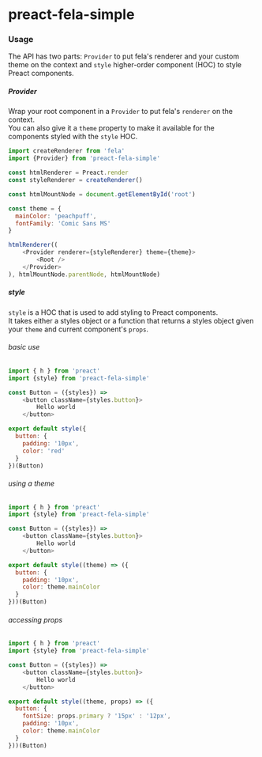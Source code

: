 # preact-fela-simple

### Usage

The API has two parts: `Provider` to put fela's renderer and your custom theme on the context 
and `style` higher-order component (HOC) to style Preact components.

##### Provider

Wrap your root component in a `Provider` to put fela's `renderer` on the context. <br/>
You can also give it a `theme` property to make it available for the components styled with the `style` HOC.

```js
import createRenderer from 'fela'
import {Provider} from 'preact-fela-simple'

const htmlRenderer = Preact.render
const styleRenderer = createRenderer()

const htmlMountNode = document.getElementById('root')

const theme = {
  mainColor: 'peachpuff',
  fontFamily: 'Comic Sans MS'
}

htmlRenderer((
	<Provider renderer={styleRenderer} theme={theme}>
		<Root />
	</Provider>
), htmlMountNode.parentNode, htmlMountNode)
```

##### style

`style` is a HOC that is used to add styling to Preact components.<br/>
It takes either a styles object or a function that returns a styles object given your `theme` and current component's `props`.

###### basic use

```js
import { h } from 'preact'
import {style} from 'preact-fela-simple'

const Button = ({styles}) => 
	<button className={styles.button}>
		Hello world
	</button>

export default style({
  button: {
    padding: '10px',
    color: 'red'
  }
})(Button)
```

###### using a theme

```js
import { h } from 'preact'
import {style} from 'preact-fela-simple'

const Button = ({styles}) => 
	<button className={styles.button}>
		Hello world
	</button>

export default style((theme) => ({
  button: {
    padding: '10px',
    color: theme.mainColor
  }
}))(Button)
```

###### accessing props

```js
import { h } from 'preact'
import {style} from 'preact-fela-simple'

const Button = ({styles}) => 
	<button className={styles.button}>
		Hello world
	</button>

export default style((theme, props) => ({
  button: {
    fontSize: props.primary ? '15px' : '12px',
    padding: '10px',
    color: theme.mainColor
  }
}))(Button)
```